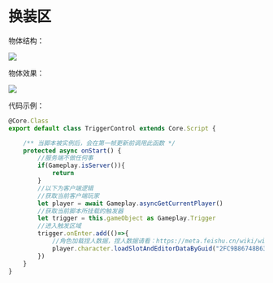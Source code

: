 # 换装区

物体结构：

![](https://wstatic-a1.233leyuan.com/productdocs/static/boxcn5qAiTixiQzQEcpk6OVt4xH.png)

物体效果：

![](https://wstatic-a1.233leyuan.com/productdocs/static/boxcnX0BECihuJ7knZ0UoVC9vEc.gif)

代码示例：

```ts
@Core.Class
export default class TriggerControl extends Core.Script {

    /** 当脚本被实例后，会在第一帧更新前调用此函数 */
    protected async onStart() {
        //服务端不做任何事
        if(Gameplay.isServer()){
            return
        }
        //以下为客户端逻辑
        //获取当前客户端玩家
        let player = await Gameplay.asyncGetCurrentPlayer()
        //获取当前脚本所挂载的触发器
        let trigger = this.gameObject as Gameplay.Trigger
        //进入触发区域
        trigger.onEnter.add(()=>{
            //角色加载捏人数据，捏人数据请看：https://meta.feishu.cn/wiki/wikcnoCcc4OC5SPWsqgy9LWL57b
            player.character.loadSlotAndEditorDataByGuid("2FC9B86748B6300CE0B299936B45E1A2")
        })
    }
}
```
